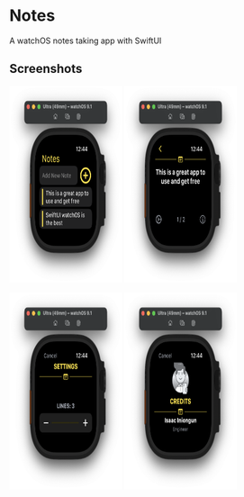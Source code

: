 # Notes
A watchOS notes taking app with SwiftUI

## Screenshots
<img src="https://github.com/IniongunIsaac/Notes-WatchOS/blob/main/Screenshots/Notes.png" width="200" height="350" alt="Notes">     <img src="https://github.com/IniongunIsaac/Notes-WatchOS/blob/main/Screenshots/Details.png" width="200" height="350" alt="Note Details">

<img src="https://github.com/IniongunIsaac/Notes-WatchOS/blob/main/Screenshots/Settings.png" width="200" height="350" alt="Settings">     <img src="https://github.com/IniongunIsaac/Notes-WatchOS/blob/main/Screenshots/Credits.png" width="200" height="350" alt="Credits">
